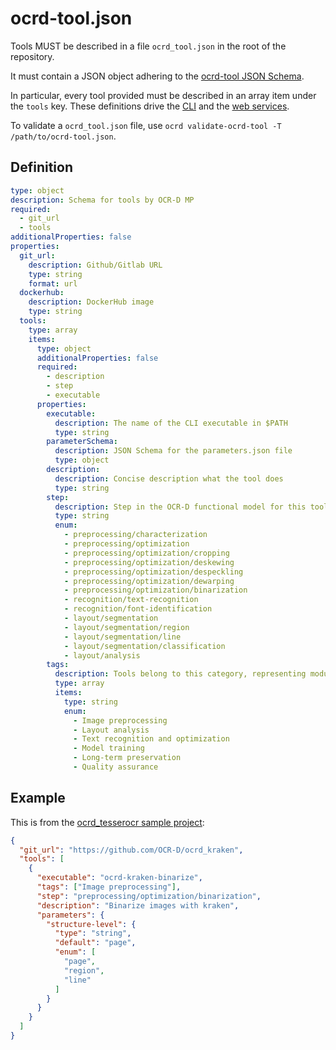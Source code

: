 # ocrd-tool.json

Tools MUST be described in a file `ocrd_tool.json` in the root of the repository.

It must contain a JSON object adhering to the [ocrd-tool JSON Schema](#Definition).

In particular, every tool provided must be described in an array item under the
`tools` key. These definitions drive the [CLI](cli) and the [web
services](swagger).

To validate a `ocrd_tool.json` file, use `ocrd validate-ocrd-tool -T /path/to/ocrd-tool.json`.

## Definition

<!-- Regenerate with 'shinclude -i ocrd_tool.md'. See https://github.com/kba/shinclude -->
<!-- BEGIN-EVAL -w '```yaml' '```' -- cat ./ocrd_tool.schema.yml -->
```yaml
type: object
description: Schema for tools by OCR-D MP
required:
  - git_url
  - tools
additionalProperties: false
properties:
  git_url:
    description: Github/Gitlab URL
    type: string
    format: url
  dockerhub:
    description: DockerHub image
    type: string
  tools:
    type: array
    items:
      type: object
      additionalProperties: false
      required:
        - description
        - step
        - executable
      properties:
        executable:
          description: The name of the CLI executable in $PATH
          type: string
        parameterSchema:
          description: JSON Schema for the parameters.json file
          type: object
        description:
          description: Concise description what the tool does
          type: string
        step:
          description: Step in the OCR-D functional model for this tool
          type: string
          enum:
            - preprocessing/characterization
            - preprocessing/optimization
            - preprocessing/optimization/cropping
            - preprocessing/optimization/deskewing
            - preprocessing/optimization/despeckling
            - preprocessing/optimization/dewarping
            - preprocessing/optimization/binarization
            - recognition/text-recognition
            - recognition/font-identification
            - layout/segmentation
            - layout/segmentation/region
            - layout/segmentation/line
            - layout/segmentation/classification
            - layout/analysis
        tags:
          description: Tools belong to this category, representing modules within the OCR-D project structure
          type: array
          items:
            type: string
            enum:
              - Image preprocessing
              - Layout analysis
              - Text recognition and optimization
              - Model training
              - Long-term preservation
              - Quality assurance
```

<!-- END-EVAL -->

## Example

This is from the [ocrd_tesserocr sample project](https://github.com/OCR-D/ocrd_tesserocr):

<!-- BEGIN-EVAL -w '```json' '```' -- cat ../ocrd_kraken/ocrd-tool.json -->
```json
{
  "git_url": "https://github.com/OCR-D/ocrd_kraken",
  "tools": [
    {
      "executable": "ocrd-kraken-binarize",
      "tags": ["Image preprocessing"],
      "step": "preprocessing/optimization/binarization",
      "description": "Binarize images with kraken",
      "parameters": {
        "structure-level": {
          "type": "string",
          "default": "page",
          "enum": [
            "page",
            "region",
            "line"
          ]
        }
      }
    }
  ]
}
```

<!-- END-EVAL -->


